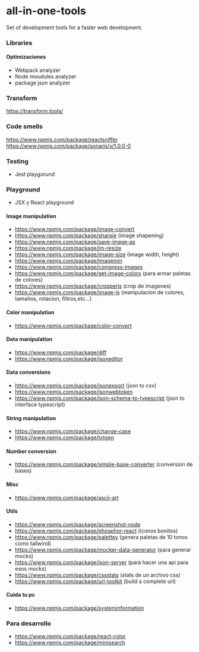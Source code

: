 # all-in-one-tools
Set of development tools for a faster web development.


### Libraries

#### Optimizaciones
- Webpack analyzer
- Node moudules analyzer
- package json analyzer

### Transform
https://transform.tools/

### Code smells
https://www.npmjs.com/package/reactsniffer
https://www.npmjs.com/package/sonarjs/v/1.0.0-0

### Testing
- Jest playgorund

### Playground
- JSX y React playground

#### Image manipulation
- https://www.npmjs.com/package/image-convert
- https://www.npmjs.com/package/sharpie (image shapening)
- https://www.npmjs.com/package/save-image-as
- https://www.npmjs.com/package/im-resize
- https://www.npmjs.com/package/image-size (image width, height)
- https://www.npmjs.com/package/imagemin
- https://www.npmjs.com/package/compress-images
- https://www.npmjs.com/package/get-image-colors (para armar paletas de colores)
- https://www.npmjs.com/package/cropperjs (crop de imagenes)
- https://www.npmjs.com/package/image-js (manipulacion de colores, tamaños, rotacion, filtros,etc...)

#### Color manipulation
- https://www.npmjs.com/package/color-convert

#### Data manipulation
- https://www.npmjs.com/package/diff
- https://www.npmjs.com/package/jsoneditor

#### Data conversions
- https://www.npmjs.com/package/jsonexport (json to csv)
- https://www.npmjs.com/package/jsonwebtoken
- https://www.npmjs.com/package/json-schema-to-typescript (json to interface typescript)

#### String manipulation
- https://www.npmjs.com/package/change-case
- https://www.npmjs.com/package/txtgen

#### Number conversion
- https://www.npmjs.com/package/simple-base-converter (conversion de bases)

#### Misc
- https://www.npmjs.com/package/ascii-art

#### Utils
- https://www.npmjs.com/package/screenshot-node
- https://www.npmjs.com/package/phosphor-react (iconos bonitos)
- https://www.npmjs.com/package/palettey (genera paletas de 10 tonos como tailwind)
- https://www.npmjs.com/package/mocker-data-generator (para generar mocks)
- https://www.npmjs.com/package/json-server (para hacer una api para esos mocks)
- https://www.npmjs.com/package/cssstats (stats de un archivo css)
- https://www.npmjs.com/package/url-toolkit (build a complete url)

#### Cuida tu pc
- https://www.npmjs.com/package/systeminformation


### Para desarrollo
- https://www.npmjs.com/package/react-color
- https://www.npmjs.com/package/minisearch
